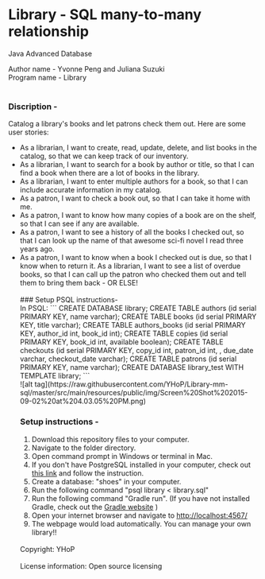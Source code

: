 # Library - SQL many-to-many relationship

Java Advanced Database<br>

Author name - Yvonne Peng and Juliana Suzuki<br>
Program name - Library<br>
<br>
### Discription -<br>
Catalog a library's books and let patrons check them out. Here are some user stories:<br>
<ul>
<li> As a librarian, I want to create, read, update, delete, and list books in the catalog, so that we can keep track of our inventory.</li>
<li> As a librarian, I want to search for a book by author or title, so that I can find a book when there are a lot of books in the library.</li>
<li> As a librarian, I want to enter multiple authors for a book, so that I can include accurate information in my catalog.</li>
<li> As a patron, I want to check a book out, so that I can take it home with me.</li>
<li> As a patron, I want to know how many copies of a book are on the shelf, so that I can see if any are available.</li>
<li> As a patron, I want to see a history of all the books I checked out, so that I can look up the name of that awesome sci-fi novel I read three years ago.</li>
<li> As a patron, I want to know when a book I checked out is due, so that I know when to return it.
As a librarian, I want to see a list of overdue books, so that I can call up the patron who checked them out and tell them to bring them back - OR ELSE!</li>
</ol>
<br>
### Setup PSQL instructions-<br>
In PSQL:
```
CREATE DATABASE library;
CREATE TABLE authors (id serial PRIMARY KEY, name varchar);
CREATE TABLE books (id serial PRIMARY KEY, title varchar);
CREATE TABLE authors_books (id serial PRIMARY KEY, author_id int, book_id int);
CREATE TABLE copies (id serial PRIMARY KEY, book_id int, available boolean);
CREATE TABLE checkouts (id serial PRIMARY KEY, copy_id int, patron_id int, , due_date varchar, checkout_date varchar);
CREATE TABLE patrons (id serial PRIMARY KEY, name varchar);
CREATE DATABASE library_test WITH TEMPLATE library;
```
<br>
![alt tag](https://raw.githubusercontent.com/YHoP/Library-mm-sql/master/src/main/resources/public/img/Screen%20Shot%202015-09-02%20at%204.03.05%20PM.png)

### Setup instructions -<br>
1. Download this repository files to your computer.<br>
2. Navigate to the folder directory.<br>
3. Open command prompt in Windows or terminal in Mac.<br>
4. If you don't have PostgreSQL installed in your computer, check out <a href="https://www.learnhowtoprogram.com/lessons/installing-postgres">this link</a> and follow the instruction.
5. Create a database: "shoes" in your computer.<br>
6. Run the following command "psql library < library.sql"<br>
7. Run the following command "Gradle run". (If you have not installed Gradle, check out the <a href="https://gradle.org/getting-started-gradle-java/">Gradle website</a> )<br>
8. Open your internet browser and navigate to <a href="http://localhost:4567/">http://localhost:4567/</a><br>
9. The webpage would load automatically. You can manage your own library!!<br>
<br>
Copyright: YHoP<br>
<br>
License information: Open source licensing<br>
